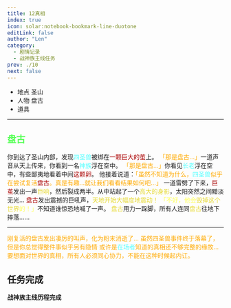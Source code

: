 ```yaml
---
title: 12真相
index: true
icon: solar:notebook-bookmark-line-duotone
editLink: false
author: "Len"
category:
  - 剧情记录
  - 战神族主线任务
prev: ./10
next: false
---
```


- 地点 圣山
- 人物 盘古
- 道具 

------

## <span style="color:#55FF55;font-weight:bold;">盘古</span>

你到达了圣山内部，发现<span style="color: #55FFFF;">四圣兽</span>被绑在<span style="color: #AA0000;">一颗巨大的茧</span>上。
<span style="color: #FFAA00;">「那是盘古…」</span>一道声音从天上传来，你看到一名<span style="color: #55FFFF;">神族</span>浮在空中。
<span style="color: #FFAA00;">「那是盘古…」</span>你看见<span style="color: #55FFFF;">长老</span>浮在空中，有些鄙夷地看着中间<span style="color: #AA0000;">这颗卵</span>。
他接着说道：<span style="color: #FFAA00;">「虽然不知道为什么，</span><span style="color: #55FFFF;">四圣兽</span><span style="color: #FFAA00;">似乎在尝试复活</span><span style="color: #AA0000;">盘古</span><span style="color: #FFAA00;">。真是有趣…就让我们看看结果如何吧…」
</span>一道雷劈了下来，<span style="color: #AA0000;">巨茧</span>发出一声<span style="color: #e6d933;">巨响</span>，然后裂成两半。从中站起了一个<span style="color: #e6d933;">高大的身影</span>，太阳突然之间黯淡无光…
<span style="color: #AA0000;">盘古</span>发出震撼的巨吼声，<span style="color: #e6d933;">天地开始大幅度地震动！
</span><span style="color: #FFFF55;">「不好，他会</span><span style="color: #e6d933;">毁掉这个世界</span><span style="color: #FFFF55;">的！」</span>不知道谁惊恐地喊了一声。
<span style="color: #e6d933;">盘古</span>用力一跺脚，所有人连同<span style="color: #e6d933;">盘古</span>往地下摔落……



------

<span style="color: #FFAA00;">刚复活的盘古发出凄厉的叫声，化为粉末消逝了…
</span><span style="color: #FFAA00;">虽然四圣兽事件终于落幕了，但是你总觉得整件事似乎另有隐情
</span><span style="color: #FFAA00;">或许是</span><span style="color: #55FFFF;">在场者</span><span style="color: #FFAA00;">知道的真相还不够完整的缘故…
</span><span style="color: #FFAA00;">要想面对世界的真相，所有人必须同心协力，不能在这种时候起内讧。</span>

## 任务完成

**战神族主线历程完成**
